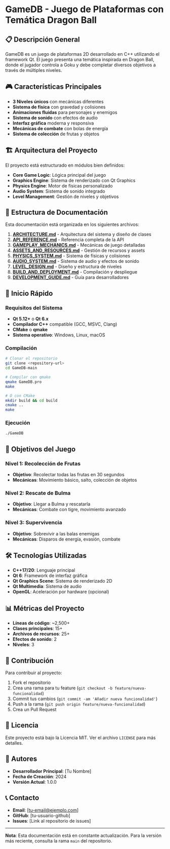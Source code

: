 # GameDB - Juego de Plataformas con Temática Dragon Ball

## 📋 Descripción General

GameDB es un juego de plataformas 2D desarrollado en C++ utilizando el framework Qt. El juego presenta una temática inspirada en Dragon Ball, donde el jugador controla a Goku y debe completar diversos objetivos a través de múltiples niveles.

## 🎮 Características Principales

- **3 Niveles únicos** con mecánicas diferentes
- **Sistema de física** con gravedad y colisiones
- **Animaciones fluidas** para personajes y enemigos
- **Sistema de sonido** con efectos de audio
- **Interfaz gráfica** moderna y responsiva
- **Mecánicas de combate** con bolas de energía
- **Sistema de colección** de frutas y objetos

## 🏗️ Arquitectura del Proyecto

El proyecto está estructurado en módulos bien definidos:

- **Core Game Logic**: Lógica principal del juego
- **Graphics Engine**: Sistema de renderizado con Qt Graphics
- **Physics Engine**: Motor de físicas personalizado
- **Audio System**: Sistema de sonido integrado
- **Level Management**: Gestión de niveles y objetivos

## 📁 Estructura de Documentación

Esta documentación está organizada en los siguientes archivos:

1. **[ARCHITECTURE.md](ARCHITECTURE.md)** - Arquitectura del sistema y diseño de clases
2. **[API_REFERENCE.md](API_REFERENCE.md)** - Referencia completa de la API
3. **[GAMEPLAY_MECHANICS.md](GAMEPLAY_MECHANICS.md)** - Mecánicas de juego detalladas
4. **[ASSETS_AND_RESOURCES.md](ASSETS_AND_RESOURCES.md)** - Gestión de recursos y assets
5. **[PHYSICS_SYSTEM.md](PHYSICS_SYSTEM.md)** - Sistema de físicas y colisiones
6. **[AUDIO_SYSTEM.md](AUDIO_SYSTEM.md)** - Sistema de audio y efectos de sonido
7. **[LEVEL_DESIGN.md](LEVEL_DESIGN.md)** - Diseño y estructura de niveles
8. **[BUILD_AND_DEPLOYMENT.md](BUILD_AND_DEPLOYMENT.md)** - Compilación y despliegue
9. **[DEVELOPMENT_GUIDE.md](DEVELOPMENT_GUIDE.md)** - Guía para desarrolladores

## 🚀 Inicio Rápido

### Requisitos del Sistema

- **Qt 5.12+** o **Qt 6.x**
- **Compilador C++** compatible (GCC, MSVC, Clang)
- **CMake** o **qmake**
- **Sistema operativo**: Windows, Linux, macOS

### Compilación

```bash
# Clonar el repositorio
git clone <repository-url>
cd GameDB-main

# Compilar con qmake
qmake GameDB.pro
make

# O con CMake
mkdir build && cd build
cmake ..
make
```

### Ejecución

```bash
./GameDB
```

## 🎯 Objetivos del Juego

### Nivel 1: Recolección de Frutas
- **Objetivo**: Recolectar todas las frutas en 30 segundos
- **Mecánicas**: Movimiento básico, salto, colección de objetos

### Nivel 2: Rescate de Bulma
- **Objetivo**: Llegar a Bulma y rescatarla
- **Mecánicas**: Combate con tigre, movimiento avanzado

### Nivel 3: Supervivencia
- **Objetivo**: Sobrevivir a las balas enemigas
- **Mecánicas**: Disparos de energía, evasión, combate

## 🛠️ Tecnologías Utilizadas

- **C++17/20**: Lenguaje principal
- **Qt 6**: Framework de interfaz gráfica
- **Qt Graphics Scene**: Sistema de renderizado 2D
- **Qt Multimedia**: Sistema de audio
- **OpenGL**: Aceleración por hardware (opcional)

## 📊 Métricas del Proyecto

- **Líneas de código**: ~2,500+
- **Clases principales**: 15+
- **Archivos de recursos**: 25+
- **Efectos de sonido**: 2
- **Niveles**: 3

## 🤝 Contribución

Para contribuir al proyecto:

1. Fork el repositorio
2. Crea una rama para tu feature (`git checkout -b feature/nueva-funcionalidad`)
3. Commit tus cambios (`git commit -am 'Añadir nueva funcionalidad'`)
4. Push a la rama (`git push origin feature/nueva-funcionalidad`)
5. Crea un Pull Request

## 📄 Licencia

Este proyecto está bajo la Licencia MIT. Ver el archivo `LICENSE` para más detalles.

## 👥 Autores

- **Desarrollador Principal**: [Tu Nombre]
- **Fecha de Creación**: 2024
- **Versión Actual**: 1.0.0

## 📞 Contacto

- **Email**: [tu-email@ejemplo.com]
- **GitHub**: [tu-usuario-github]
- **Issues**: [Link al repositorio de issues]

---

**Nota**: Esta documentación está en constante actualización. Para la versión más reciente, consulta la rama `main` del repositorio. 